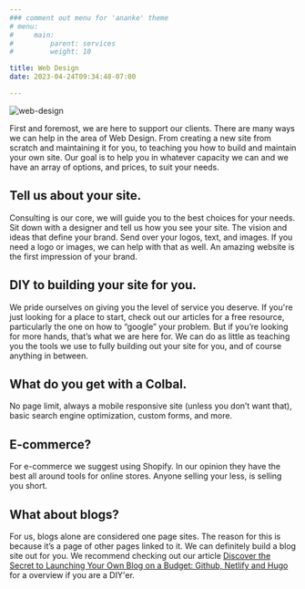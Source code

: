 ```yaml
---
### comment out menu for 'ananke' theme
# menu:
#     main:
#         parent: services
#         weight: 10

title: Web Design
date: 2023-04-24T09:34:48-07:00

---
```

![web-design](/services/web-design/web-design-graphic.jpg)


First and foremost, we are here to support our clients. There are many ways we can help in the area of Web Design. From creating a new site from scratch and maintaining it for you, to teaching you how to build and maintain your own site. Our goal is to help you in whatever capacity we can and we have an array of options, and prices, to suit your needs.

## Tell us about your site.

Consulting is our core, we will guide you to the best choices for your needs. Sit down with a designer and tell us how you see your site. The vision and ideas that define your brand. Send over your logos, text, and images. If you need a logo or images, we can help with that as well. An amazing website is the first impression of your brand. 

## DIY to building your site for you.

We pride ourselves on giving you the level of service you deserve. If you're just looking for a place to start, check out our articles for a free resource, particularly the one on how to “google” your problem. 
But if you’re looking for more hands, that’s what we are here for. We can do as little as teaching you the tools we use to fully building out your site for you, and of course anything in between.

## What do you get with a Colbal.
No page limit, always a mobile responsive site (unless you don’t want that), basic search engine optimization, custom forms, and more.

## E-commerce?
For e-commerce we suggest using Shopify. In our opinion they have the best all around tools for online stores. Anyone selling your less, is selling you short.

## What about blogs?
For us, blogs alone are considered one page sites. The reason for this is because it’s a page of other pages linked to it. We can definitely build a blog site out for you. We recommend checking out our article [Discover the Secret to Launching Your Own Blog on a Budget: Github, Netlify and Hugo](https://www.colbal.com/posts/discover-the-secret-to-launching-your-own-blog-on-a-budget-github-netlify-and-hugo/) for a overview if you are a DIY'er.  